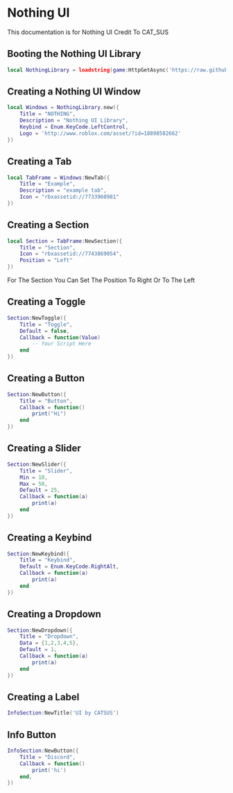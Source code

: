 # Nothing UI
This documentation is for Nothing UI Credit To CAT_SUS

## Booting the Nothing UI Library
```lua
local NothingLibrary = loadstring(game:HttpGetAsync('https://raw.githubusercontent.com/3345-c-a-t-s-u-s/NOTHING/main/source.lua'))();
```




## Creating a Nothing UI Window
```lua
local Windows = NothingLibrary.new({
	Title = "NOTHING",
	Description = "Nothing UI Library",
	Keybind = Enum.KeyCode.LeftControl,
	Logo = 'http://www.roblox.com/asset/?id=18898582662'
})
```

## Creating a Tab
```lua
local TabFrame = Windows:NewTab({
	Title = "Example",
	Description = "example tab",
	Icon = "rbxassetid://7733960981"
})
```

## Creating a Section
```lua
local Section = TabFrame:NewSection({
	Title = "Section",
	Icon = "rbxassetid://7743869054",
	Position = "Left"
})
```
For The Section You Can Set The Position To Right Or To The Left

## Creating a Toggle
```lua
Section:NewToggle({
	Title = "Toggle",
	Default = false,
	Callback = function(Value)
        -- Your Script Here
	end
})
```

## Creating a Button
```lua
Section:NewButton({
	Title = "Button",
	Callback = function()
        print("Hi")
	end
})
```

## Creating a Slider
```lua
Section:NewSlider({
	Title = "Slider",
	Min = 10,
	Max = 50,
	Default = 25,
	Callback = function(a)
		print(a)
	end
})
```

## Creating a Keybind
```lua
Section:NewKeybind({
	Title = "Keybind",
	Default = Enum.KeyCode.RightAlt,
	Callback = function(a)
		print(a)
	end
})
```

## Creating a Dropdown
```lua
Section:NewDropdown({
	Title = "Dropdown",
	Data = {1,2,3,4,5},
	Default = 1,
	Callback = function(a)
		print(a)
	end
})
```

## Creating a Label
```lua
InfoSection:NewTitle('UI by CATSUS')
```

## Info Button
```lua
InfoSection:NewButton({	
	Title = "Discord",
	Callback = function()
		print('hi')
	end,
})
```
